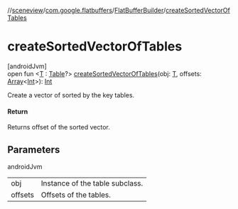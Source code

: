//[sceneview](../../../index.md)/[com.google.flatbuffers](../index.md)/[FlatBufferBuilder](index.md)/[createSortedVectorOfTables](create-sorted-vector-of-tables.md)

# createSortedVectorOfTables

[androidJvm]\
open fun &lt;[T](create-sorted-vector-of-tables.md) : [Table](../-table/index.md)?&gt; [createSortedVectorOfTables](create-sorted-vector-of-tables.md)(obj: [T](../../com.google.ar.sceneform.resources/-resource-registry/index.md), offsets: [Array](https://kotlinlang.org/api/latest/jvm/stdlib/kotlin/-array/index.html)&lt;[Int](https://kotlinlang.org/api/latest/jvm/stdlib/kotlin/-int/index.html)&gt;): [Int](https://kotlinlang.org/api/latest/jvm/stdlib/kotlin/-int/index.html)

Create a vector of sorted by the key tables.

#### Return

Returns offset of the sorted vector.

## Parameters

androidJvm

| | |
|---|---|
| obj | Instance of the table subclass. |
| offsets | Offsets of the tables. |
